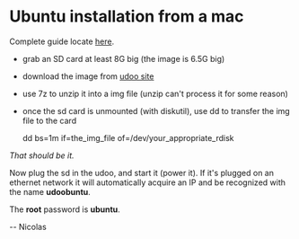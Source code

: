 # Ubuntu installation from a mac

Complete guide locate [here](http://www.udoo.org/getting-started/).

+ grab an SD card at least 8G big (the image is 6.5G big)
+ download the image from [udoo site](http://www.udoo.org/downloads/)
+ use 7z to unzip it into a img file (unzip can't process it for some reason)
+ once the sd card is unmounted (with diskutil), use dd to transfer the img file to the card

    dd bs=1m if=the_img_file of=/dev/your_appropriate_rdisk

*That should be it.*

Now plug the sd in the udoo, and start it (power it).
If it's plugged on an ethernet network it will automatically acquire an IP and be recognized with the name **udoobuntu**.

The **root** password is **ubuntu**.

-- Nicolas
